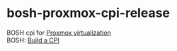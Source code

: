 # bosh-proxmox-cpi-release
BOSH cpi for [Proxmox virtualization](https://www.proxmox.com/en/)  
BOSH: [Build a CPI](https://bosh.io/docs/build-cpi/)  

